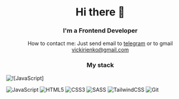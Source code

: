 
<div id="header" align="center">
	<h1>Hi there 👋</h1>
	<h3>I'm a Frontend Developer</h3>
</div>

<div id="contact" align="center">
	<p>How to contact me: Just send email to <a href="https://t.me/VictoriaBorovskayaa" target="_blank">telegram</a> or to gmail <a href="" target="_blank">vickirienko@gmail.com</a></p>
</div>

<div id="stack" align="center">
	<h3>My stack</h3>
	
</div>

<img src="https://img.shields.io/badge/javascript-%23323330.svg?style=for-the-badge&logo=javascript&logoColor=%23F7DF1E" alt="![JavaScript]"/>


![JavaScript](https://img.shields.io/badge/javascript-%23323330.svg?style=for-the-badge&logo=javascript&logoColor=%23F7DF1E)
![HTML5](https://img.shields.io/badge/html5-%23E34F26.svg?style=for-the-badge&logo=html5&logoColor=white)
![CSS3](https://img.shields.io/badge/css3-%231572B6.svg?style=for-the-badge&logo=css3&logoColor=white)
![SASS](https://img.shields.io/badge/SASS-hotpink.svg?style=for-the-badge&logo=SASS&logoColor=white)
![TailwindCSS](https://img.shields.io/badge/tailwindcss-%2338B2AC.svg?style=for-the-badge&logo=tailwind-css&logoColor=white)
![Git](https://img.shields.io/badge/git-%23F05033.svg?style=for-the-badge&logo=git&logoColor=white)
<!-- ![Yarn](https://img.shields.io/badge/yarn-%232C8EBB.svg?style=for-the-badge&logo=yarn&logoColor=white)
![Visual Studio Code](https://img.shields.io/badge/Visual%20Studio%20Code-0078d7.svg?style=for-the-badge&logo=visual-studio-code&logoColor=white) -->



<!--
**VictoriaBorovskaya/VictoriaBorovskaya** is a ✨ _special_ ✨ repository because its `README.md` (this file) appears on your GitHub profile.

Here are some ideas to get you started:

- 🔭 I’m currently working on ...
- 🌱 I’m currently learning ...
- 👯 I’m looking to collaborate on ...
- 🤔 I’m looking for help with ...
- 💬 Ask me about ...
- 📫 How to reach me: ...
- 😄 Pronouns: ...
- ⚡ Fun fact: ...
-->
